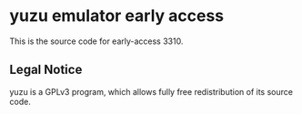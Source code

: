 yuzu emulator early access
=============

This is the source code for early-access 3310.

## Legal Notice

yuzu is a GPLv3 program, which allows fully free redistribution of its source code.